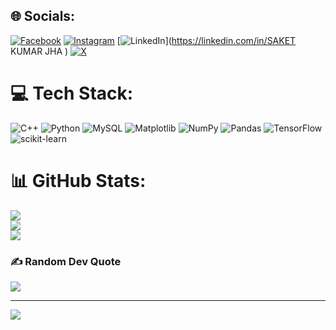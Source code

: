 
## 🌐 Socials:
[![Facebook](https://img.shields.io/badge/Facebook-%231877F2.svg?logo=Facebook&logoColor=white)](https://facebook.com/ANUJJHA) [![Instagram](https://img.shields.io/badge/Instagram-%23E4405F.svg?logo=Instagram&logoColor=white)](https://instagram.com/Anujjha16727) [![LinkedIn](https://img.shields.io/badge/LinkedIn-%230077B5.svg?logo=linkedin&logoColor=white)](https://linkedin.com/in/SAKET KUMAR JHA ) [![X](https://img.shields.io/badge/X-black.svg?logo=X&logoColor=white)](https://x.com/Anujjha1516) 

# 💻 Tech Stack:
![C++](https://img.shields.io/badge/c++-%2300599C.svg?style=for-the-badge&logo=c%2B%2B&logoColor=white) ![Python](https://img.shields.io/badge/python-3670A0?style=for-the-badge&logo=python&logoColor=ffdd54) ![MySQL](https://img.shields.io/badge/mysql-%2300000f.svg?style=for-the-badge&logo=mysql&logoColor=white) ![Matplotlib](https://img.shields.io/badge/Matplotlib-%23ffffff.svg?style=for-the-badge&logo=Matplotlib&logoColor=black) ![NumPy](https://img.shields.io/badge/numpy-%23013243.svg?style=for-the-badge&logo=numpy&logoColor=white) ![Pandas](https://img.shields.io/badge/pandas-%23150458.svg?style=for-the-badge&logo=pandas&logoColor=white) ![TensorFlow](https://img.shields.io/badge/TensorFlow-%23FF6F00.svg?style=for-the-badge&logo=TensorFlow&logoColor=white) ![scikit-learn](https://img.shields.io/badge/scikit--learn-%23F7931E.svg?style=for-the-badge&logo=scikit-learn&logoColor=white)
# 📊 GitHub Stats:
![](https://github-readme-stats.vercel.app/api?username=Saket1516&theme=dark&hide_border=false&include_all_commits=false&count_private=false)<br/>
![](https://github-readme-streak-stats.herokuapp.com/?user=Saket1516&theme=dark&hide_border=false)<br/>
![](https://github-readme-stats.vercel.app/api/top-langs/?username=Saket1516&theme=dark&hide_border=false&include_all_commits=false&count_private=false&layout=compact)

### ✍️ Random Dev Quote
![](https://quotes-github-readme.vercel.app/api?type=horizontal&theme=radical)

---
[![](https://visitcount.itsvg.in/api?id=Saket1516&icon=6&color=1)](https://visitcount.itsvg.in)

<!-- Proudly created with GPRM ( https://gprm.itsvg.in ) -->
